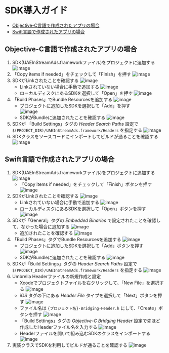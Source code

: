 
# SDK導入ガイド

- [Objective-C言語で作成されたアプリの場合](#objective-c言語で作成されたアプリの場合)
- [Swift言語で作成されたアプリの場合](#swift言語で作成されたアプリの場合)


## Objective-C言語で作成されたアプリの場合

1. SDK(UAEInStreamAds.frameworkファイル)をプロジェクトに追加する
![image](https://github.com/inexcii/PracticeReadme/blob/master/ReadmeImages/objc/add_drag_and_drop.png)
1. 「Copy items if needed」をチェックして「Finish」を押す
![image](https://github.com/inexcii/PracticeReadme/blob/master/ReadmeImages/objc/add_options.png)
1. SDKがLinkされたことを確認する
![image](https://github.com/inexcii/PracticeReadme/blob/master/ReadmeImages/objc/link_confirm.png)
	- Linkされていない場合に手動で追加する
	![image](https://github.com/inexcii/PracticeReadme/blob/master/ReadmeImages/objc/link_no_sdk_add.png)
	- ローカルディスクにあるSDKを選択して「Open」を押す
	![image](https://github.com/inexcii/PracticeReadme/blob/master/ReadmeImages/objc/link_no_sdk_confirm.png)
1. 「Build Phases」でBundle Resourcesを追加する
![image](https://github.com/inexcii/PracticeReadme/blob/master/ReadmeImages/objc/bundle_add.png)
	- プロジェクトに追加したSDKを選択して「Add」を押す　　　　　　　　　　　　　
	![image](https://github.com/inexcii/PracticeReadme/blob/master/ReadmeImages/objc/bundle_choose.png)
	- SDKがBundleに追加されたことを確認する
	![image](https://github.com/inexcii/PracticeReadme/blob/master/ReadmeImages/objc/bundle_confirm.png)
1. SDKが 「Build Settings」タグの _Header Search Paths_ 設定で `$(PROJECT_DIR)/UAEInStreamAds.framework/Headers` を指定する
![image](https://github.com/inexcii/PracticeReadme/blob/master/ReadmeImages/objc/path_settings.png)
1. SDKクラスをソースコードにインポートしてビルドが通ることを確認する
![image](https://github.com/inexcii/PracticeReadme/blob/master/ReadmeImages/objc/class_import_success.png)


## Swift言語で作成されたアプリの場合

1. SDK(UAEInStreamAds.frameworkファイル)をプロジェクトに追加する
![image](https://github.com/inexcii/PracticeReadme/blob/master/ReadmeImages/swift/1_1_add_drag_and_drop.png)
	- 「Copy items if needed」をチェックして「Finish」ボタンを押す
	![image](https://github.com/inexcii/PracticeReadme/blob/master/ReadmeImages/swift/1_2_add_options.png)
1. SDKがLinkされたことを確認する
![image](https://github.com/inexcii/PracticeReadme/blob/master/ReadmeImages/swift/2_1_link_confirm.png)
	- Linkされていない場合に手動で追加する
	![image](https://github.com/inexcii/PracticeReadme/blob/master/ReadmeImages/swift/2_2_link_no_sdk_add.png)
	- ローカルディスクにあるSDKを選択して「Open」ボタンを押す
	![image](https://github.com/inexcii/PracticeReadme/blob/master/ReadmeImages/swift/2_3_link_no_sdk_confirm.png)
1. SDKが「General」タグの _Embedded Binaries_ で設定されたことを確認して、なかった場合に追加する
![image](https://github.com/inexcii/PracticeReadme/blob/master/ReadmeImages/swift/3_1_binaries_add.png)
	- 追加されたことを確認する
	![image](https://github.com/inexcii/PracticeReadme/blob/master/ReadmeImages/swift/3_2_binaries_confirm.png)
1. 「Build Phases」タグでBundle Resourcesを追加する
![image](https://github.com/inexcii/PracticeReadme/blob/master/ReadmeImages/swift/4_1_bundle_add.png)
	- プロジェクトに追加したSDKを選択して「Add」ボタンを押す　　　　　　　　　　　　　
	![image](https://github.com/inexcii/PracticeReadme/blob/master/ReadmeImages/swift/4_2_bundle_choose.png)
	- SDKがBundleに追加されたことを確認する
	![image](https://github.com/inexcii/PracticeReadme/blob/master/ReadmeImages/swift/4_3_bundle_confirm.png)
1. SDKが「Build Settings」タグの _Header Search Paths_ 設定で `$(PROJECT_DIR)/UAEInStreamAds.framework/Headers` を指定する
![image](https://github.com/inexcii/PracticeReadme/blob/master/ReadmeImages/swift/5_1_path_settings.png)
1. Umbrella Headerファイルの新規作成と設定
	- Xcodeでプロジェクトファイルを右クリックして、「New File」を選択する
	![image](https://github.com/inexcii/PracticeReadme/blob/master/ReadmeImages/swift/6_1_header_file_new.png)
	- _iOS_ タグの下にある _Header File_ タイプを選択して「Next」ボタンを押す
	![image](https://github.com/inexcii/PracticeReadme/blob/master/ReadmeImages/swift/6_2_header_file_choose.png)
	- ファイル名は `{プロジェクト名}-Bridging-Header.h` にして、「Create」ボタンを押す
	![image](https://github.com/inexcii/PracticeReadme/blob/master/ReadmeImages/swift/6_3_header_file_naming.png)
	- 「Build Settings」タグの _Objective-C Bridging Header_ 設定で先ほど作成したHeaderファイル名を入力する
	![image](https://github.com/inexcii/PracticeReadme/blob/master/ReadmeImages/swift/6_4_header_settings.png)
	- Headerファイルを開いて組み込むSDKのクラスをインポートする
	![image](https://github.com/inexcii/PracticeReadme/blob/master/ReadmeImages/swift/6_5_header_import.png)
1. 実装クラスでSDKを利用してビルドが通ることを確認する
![image](https://github.com/inexcii/PracticeReadme/blob/master/ReadmeImages/swift/7_1_class_import_success.png)
